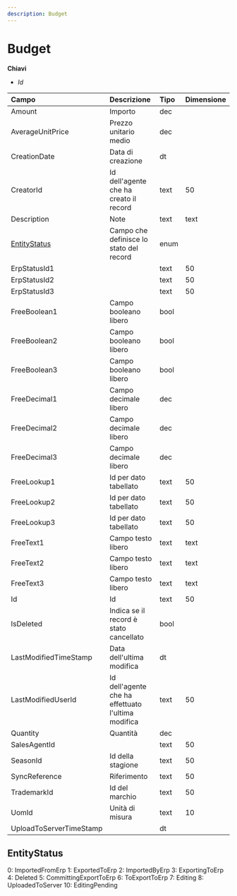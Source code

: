 ```yaml
---
description: Budget
---
```


# Budget

**Chiavi**

* _Id_

| Campo | Descrizione | Tipo | Dimensione |
| :--- | :--- | :--- | :--- |
| Amount | Importo | dec |  |
| AverageUnitPrice | Prezzo unitario medio | dec |  |
| CreationDate | Data di creazione | dt |  |
| CreatorId | Id dell'agente che ha creato il record | text | 50 |
| Description | Note | text | text |
| [EntityStatus](budget.md#entitystatus) | Campo che definisce lo stato del record | enum |  |
| ErpStatusId1 |  | text | 50 |
| ErpStatusId2 |  | text | 50 |
| ErpStatusId3 |  | text | 50 |
| FreeBoolean1 | Campo booleano libero | bool |  |
| FreeBoolean2 | Campo booleano libero | bool |  |
| FreeBoolean3 | Campo booleano libero | bool |  |
| FreeDecimal1 | Campo decimale libero | dec |  |
| FreeDecimal2 | Campo decimale libero | dec |  |
| FreeDecimal3 | Campo decimale libero | dec |  |
| FreeLookup1 | Id per dato tabellato | text | 50 |
| FreeLookup2 | Id per dato tabellato | text | 50 |
| FreeLookup3 | Id per dato tabellato | text | 50 |
| FreeText1 | Campo testo libero | text | text |
| FreeText2 | Campo testo libero | text | text |
| FreeText3 | Campo testo libero | text | text |
| Id | Id | text | 50 |
| IsDeleted | Indica se il record è stato cancellato | bool |  |
| LastModifiedTimeStamp | Data dell'ultima modifica | dt |  |
| LastModifiedUserId | Id dell'agente che ha effettuato l'ultima modifica | text | 50 |
| Quantity | Quantità | dec |  |
| SalesAgentId |  | text | 50 |
| SeasonId | Id della stagione | text | 50 |
| SyncReference | Riferimento | text | 50 |
| TrademarkId | Id del marchio | text | 50 |
| UomId | Unità di misura | text | 10 |
| UploadToServerTimeStamp |  | dt |  |
## EntityStatus

0: ImportedFromErp
1: ExportedToErp
2: ImportedByErp
3: ExportingToErp
4: Deleted
5: CommittingExportToErp
6: ToExportToErp
7: Editing
8: UploadedToServer
10: EditingPending

